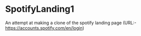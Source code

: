 # SpotifyLanding1
An attempt at making a clone of the spotify landing page (URL:-https://accounts.spotify.com/en/login)
